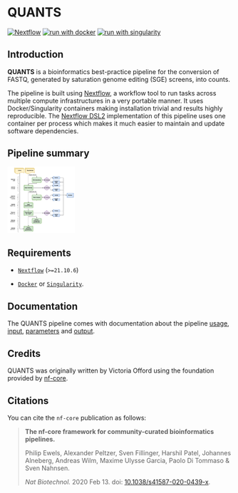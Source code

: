 # QUANTS

[![Nextflow](https://img.shields.io/badge/nextflow%20DSL2-23.10.0-23aa62.svg?labelColor=000000)](https://www.nextflow.io/)
[![run with docker](https://img.shields.io/badge/run%20with-docker-0db7ed?labelColor=000000&logo=docker)](https://www.docker.com/)
[![run with singularity](https://img.shields.io/badge/run%20with-singularity-1d355c.svg?labelColor=000000)](https://sylabs.io/docs/)

## Introduction

**QUANTS** is a bioinformatics best-practice pipeline for the conversion of FASTQ, generated by saturation genome editing (SGE) screens, into counts.

The pipeline is built using [Nextflow](https://www.nextflow.io), a workflow tool to run tasks across multiple compute infrastructures in a very portable manner. It uses Docker/Singularity containers making installation trivial and results highly reproducible. The [Nextflow DSL2](https://www.nextflow.io/docs/latest/dsl2.html) implementation of this pipeline uses one container per process which makes it much easier to maintain and update software dependencies.

## Pipeline summary

[<img src="assets/QUANTS_overview.png" width="30%"/>](assets/QUANTS_overview.png)

## Requirements

* [`Nextflow`](https://nf-co.re/usage/installation) (`>=21.10.6`)

* [`Docker`](https://docs.docker.com/engine/installation/) or [`Singularity`](https://www.sylabs.io/guides/3.0/user-guide/).

## Documentation

The QUANTS pipeline comes with documentation about the pipeline [usage](assets/usage), [input](assets/input), [parameters](https://assets/parameters) and [output](https://assets/output).

## Credits

QUANTS was originally written by Victoria Offord using the foundation provided by [nf-core](https://nf-co.re).

## Citations

You can cite the `nf-core` publication as follows:

> **The nf-core framework for community-curated bioinformatics pipelines.**
>
> Philip Ewels, Alexander Peltzer, Sven Fillinger, Harshil Patel, Johannes Alneberg, Andreas Wilm, Maxime Ulysse Garcia, Paolo Di Tommaso & Sven Nahnsen.
>
> _Nat Biotechnol._ 2020 Feb 13. doi: [10.1038/s41587-020-0439-x](https://dx.doi.org/10.1038/s41587-020-0439-x).
